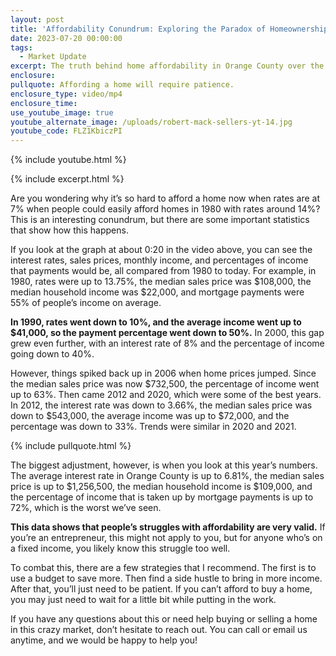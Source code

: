 ```yaml
---
layout: post
title: 'Affordability Conundrum: Exploring the Paradox of Homeownership Today'
date: 2023-07-20 00:00:00
tags:
  - Market Update
excerpt: The truth behind home affordability in Orange County over the years.
enclosure:
pullquote: Affording a home will require patience.
enclosure_type: video/mp4
enclosure_time:
use_youtube_image: true
youtube_alternate_image: /uploads/robert-mack-sellers-yt-14.jpg
youtube_code: FLZ1KbiczPI
---
```

{% include youtube.html %}

{% include excerpt.html %}

Are you wondering why it’s so hard to afford a home now when rates are at 7% when people could easily afford homes in 1980 with rates around 14%? This is an interesting conundrum, but there are some important statistics that show how this happens.&nbsp;

If you look at the graph at about 0:20 in the video above, you can see the interest rates, sales prices, monthly income, and percentages of income that payments would be, all compared from 1980 to today. For example, in 1980, rates were up to 13.75%, the median sales price was $108,000, the median household income was $22,000, and mortgage payments were 55% of people’s income on average.&nbsp;

**In 1990, rates went down to 10%, and the average income went up to $41,000, so the payment percentage went down to 50%.** In 2000, this gap grew even further, with an interest rate of 8% and the percentage of income going down to 40%.&nbsp;

However, things spiked back up in 2006 when home prices jumped. Since the median sales price was now $732,500, the percentage of income went up to 63%. Then came 2012 and 2020, which were some of the best years. In 2012, the interest rate was down to 3.66%, the median sales price was down to $543,000, the average income was up to $72,000, and the percentage was down to 33%. Trends were similar in 2020 and 2021.&nbsp;

{% include pullquote.html %}

The biggest adjustment, however, is when you look at this year’s numbers. The average interest rate in Orange County is up to 6.81%, the median sales price is up to $1,256,500, the median household income is $109,000, and the percentage of income that is taken up by mortgage payments is up to 72%, which is the worst we’ve seen.&nbsp;

**This data shows that people’s struggles with affordability are very valid.** If you’re an entrepreneur, this might not apply to you, but for anyone who’s on a fixed income, you likely know this struggle too well.&nbsp;

To combat this, there are a few strategies that I recommend. The first is to use a budget to save more. Then find a side hustle to bring in more income. After that, you’ll just need to be patient. If you can’t afford to buy a home, you may just need to wait for a little bit while putting in the work.&nbsp;

If you have any questions about this or need help buying or selling a home in this crazy market, don’t hesitate to reach out. You can call or email us anytime, and we would be happy to help you!
